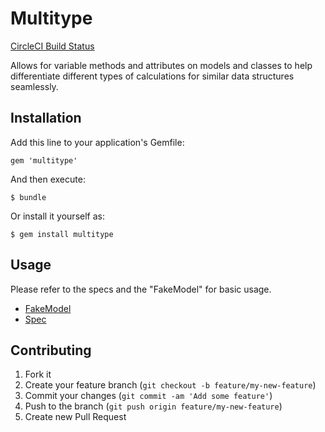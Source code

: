 # Multitype

[CircleCI Build Status](https://circleci.com/gh/JIFFinc/multitype.png)

Allows for variable methods and attributes on models and classes to help differentiate different types of calculations for similar data structures seamlessly.

## Installation

Add this line to your application's Gemfile:

    gem 'multitype'

And then execute:

    $ bundle

Or install it yourself as:

    $ gem install multitype

## Usage

Please refer to the specs and the "FakeModel" for basic usage.

- [FakeModel](http://github.com/JIFFinc/multitype/blob/master/spec/support/fake_model.rb)
- [Spec](http://github.com/JIFFinc/multitype/blob/master/spec/tests/multitype_spec.rb)

## Contributing

1. Fork it
2. Create your feature branch (`git checkout -b feature/my-new-feature`)
3. Commit your changes (`git commit -am 'Add some feature'`)
4. Push to the branch (`git push origin feature/my-new-feature`)
5. Create new Pull Request
